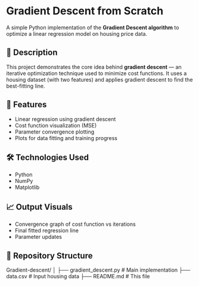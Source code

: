 # Gradient Descent from Scratch

A simple Python implementation of the **Gradient Descent algorithm** to optimize a linear regression model on housing price data.

## 📌 Description

This project demonstrates the core idea behind **gradient descent** — an iterative optimization technique used to minimize cost functions. It uses a housing dataset (with two features) and applies gradient descent to find the best-fitting line.

## 🚀 Features

- Linear regression using gradient descent
- Cost function visualization (MSE)
- Parameter convergence plotting
- Plots for data fitting and training progress

## 🛠️ Technologies Used

- Python
- NumPy
- Matplotlib

## 📈 Output Visuals

- Convergence graph of cost function vs iterations
- Final fitted regression line
- Parameter updates


## 📂 Repository Structure
Gradient-descent/
│
├── gradient_descent.py # Main implementation
├── data.csv # Input housing data
├── README.md # This file
